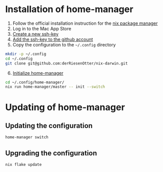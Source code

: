 # Installation of home-manager

1. Follow the official installation instruction for the [nix package manager](https://nixos.org/download/)
3. Log in to the Mac App Store
3. [Create a new ssh-key](https://docs.github.com/en/authentication/connecting-to-github-with-ssh/generating-a-new-ssh-key-and-adding-it-to-the-ssh-agent)
4. [Add the ssh-key to the github account](https://docs.github.com/en/authentication/connecting-to-github-with-ssh/adding-a-new-ssh-key-to-your-github-account)
5. Copy the configuration to the `~/.config` directory
```sh
mkdir -p ~/.config
cd ~/.config
git clone git@github.com:derRiesenOtter/nix-darwin.git
```
6. [Initialize home-manager](https://nix-community.github.io/home-manager/index.xhtml#sec-flakes-standalone)
```sh 
cd ~/.config/home-manager/
nix run home-manager/master -- init --switch
```

# Updating of home-manager
## Updating the configuration
```sh
home-manager switch
```

## Upgrading the configuration
```sh 
nix flake update
```
